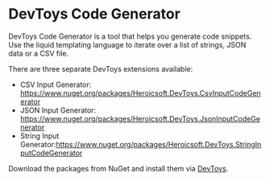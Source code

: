 # DevToys Code Generator

DevToys Code Generator is a tool that helps you generate code snippets.
Use the liquid templating language to iterate over a list of strings, JSON data or a CSV file.

There are three separate DevToys extensions available:

- CSV Input Generator: https://www.nuget.org/packages/Heroicsoft.DevToys.CsvInputCodeGenerator
- JSON Input Generator: https://www.nuget.org/packages/Heroicsoft.DevToys.JsonInputCodeGenerator
- String Input Generator:https://www.nuget.org/packages/Heroicsoft.DevToys.StringInputCodeGenerator

Download the packages from NuGet and install them via [DevToys](https://devtoys.app/).